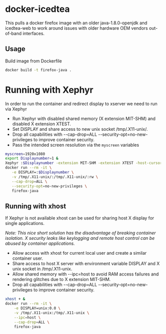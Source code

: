 # docker-icedtea
This pulls a docker firefox image with an older java-1.8.0-openjdk and icedtea-web to work around issues with older hardware OEM vendors out-of-band interfaces.

## Usage
Build image from Dockerfile
 ```bash
docker build -t firefox-java .
```
 # Running with Xephyr
 In order to run the container and redirect display to xserver we need to run via Xephyr
 * Run Xephyr with disabled shared memory (X extension MIT-SHM) and disabled X extension XTEST.
 * Set DISPLAY and share access to new unix socket /tmp/.X11-unix/.
 * Drop all capabilities with --cap-drop=ALL --security-opt=no-new-privileges to improve container security.
 * Pass the intended screen resolution via the `myscreen` variables

 ```bash
myscreen=1920x1080
export Displaynumber=1 &
Xephyr :$Displaynumber -extension MIT-SHM -extension XTEST -host-cursor -screen $myscreen &
docker run --rm -it \
    -e DISPLAY=:$Displaynumber \
    -v /tmp/.X11-unix/:/tmp/.X11-unix/:rw \
    --cap-drop=ALL \
    --security-opt=no-new-privileges \
    firefox-java

``` 
## Running with xhost
If Xephyr is not available xhost can be used for sharing host X display for single applications.

_Note: This nice short solution has the disadvantage of breaking container isolation. X security leaks like keylogging and remote host control can be abused by container applications._

* Allow access with xhost for current local user and create a similar container user.
* Share access to host X server with environment variable DISPLAY and X unix socket in /tmp/.X11-unix.
* Allow shared memory with --ipc=host to avoid RAM access failures and rendering glitches due to X extension MIT-SHM.
* Drop all capabilities with --cap-drop=ALL --security-opt=no-new-privileges to improve container security.
```bash
xhost + &
docker run --rm -it \
    -e DISPLAY=unix:0.0 \
    -v /tmp/.X11-unix:/tmp/.X11-unix \
    --ipc=host \
    --cap-drop=ALL \
    firefox-java
```
